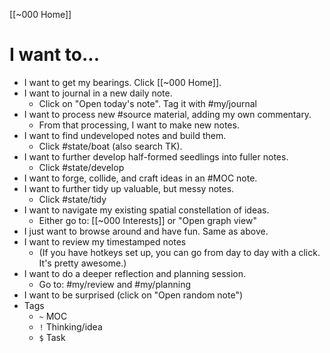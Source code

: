 [[~000 Home]]
# I want to... 
- I want to get my bearings. Click [[~000 Home]].
- I want to journal in a new daily note.
	- Click on "Open today's note". Tag it with #my/journal
- I want to process new #source material, adding my own commentary.
	- From that processing, I want to make new notes.
- I want to find undeveloped notes and build them.
	- Click #state/boat (also search TK).
- I want to further develop half-formed seedlings into fuller notes.
	- Click #state/develop
- I want to forge, collide, and craft ideas in an #MOC note.
- I want to further tidy up valuable, but messy notes.
	- Click #state/tidy
- I want to navigate my existing spatial constellation of ideas. 
	- Either go to: [[~000 Interests]] or "Open graph view"
- I just want to browse around and have fun. Same as above.
- I want to review my timestamped notes 
	- (If you have hotkeys set up, you can go from day to day with a click. It's pretty awesome.)
- I want to do a deeper reflection and planning session.
	- Go to: #my/review and #my/planning 
- I want to be surprised (click on "Open random note")
- Tags
	- `~` MOC
	- `!` Thinking/idea
	- `$` Task
